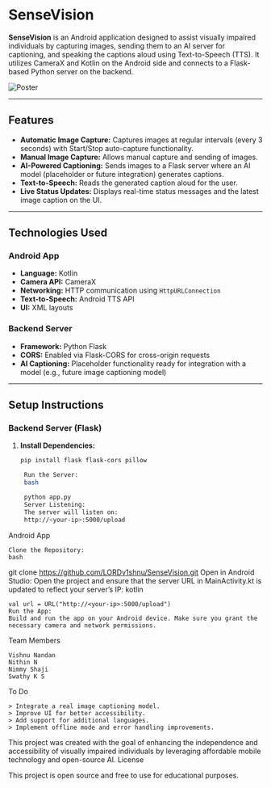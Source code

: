 # SenseVision

**SenseVision** is an Android application designed to assist visually impaired individuals by capturing images, sending them to an AI server for captioning, and speaking the captions aloud using Text-to-Speech (TTS). It utilizes CameraX and Kotlin on the Android side and connects to a Flask-based Python server on the backend.

![Poster](https://github.com/user-attachments/assets/8976ff8d-bcb9-49d2-99a5-471a725257ea)

---

## Features

- **Automatic Image Capture:** Captures images at regular intervals (every 3 seconds) with Start/Stop auto-capture functionality.
- **Manual Image Capture:** Allows manual capture and sending of images.
- **AI-Powered Captioning:** Sends images to a Flask server where an AI model (placeholder or future integration) generates captions.
- **Text-to-Speech:** Reads the generated caption aloud for the user.
- **Live Status Updates:** Displays real-time status messages and the latest image caption on the UI.

---

## Technologies Used

### Android App
- **Language:** Kotlin
- **Camera API:** CameraX
- **Networking:** HTTP communication using `HttpURLConnection`
- **Text-to-Speech:** Android TTS API
- **UI:** XML layouts

### Backend Server
- **Framework:** Python Flask
- **CORS:** Enabled via Flask-CORS for cross-origin requests
- **AI Captioning:** Placeholder functionality ready for integration with a model (e.g., future image captioning model)

---

## Setup Instructions

### Backend Server (Flask)
1. **Install Dependencies:**
   ```bash
   pip install flask flask-cors pillow

    Run the Server:
    bash

    python app.py
    Server Listening:
    The server will listen on:
    http://<your-ip>:5000/upload

Android App

    Clone the Repository:
    bash

git clone https://github.com/LORDv1shnu/SenseVision.git
Open in Android Studio:
Open the project and ensure that the server URL in MainActivity.kt is updated to reflect your server’s IP:
kotlin

    val url = URL("http://<your-ip>:5000/upload")
    Run the App:
    Build and run the app on your Android device. Make sure you grant the necessary camera and network permissions.

Team Members

    Vishnu Nandan
    Nithin N
    Nimmy Shaji
    Swathy K S

To Do

    > Integrate a real image captioning model.
    > Improve UI for better accessibility.
    > Add support for additional languages.
    > Implement offline mode and error handling improvements.


This project was created with the goal of enhancing the independence and accessibility of visually impaired individuals by leveraging affordable mobile technology and open-source AI.
License

This project is open source and free to use for educational purposes.
